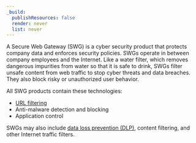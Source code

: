 ```yaml
---
_build:
  publishResources: false
  render: never
  list: never
---
```


A Secure Web Gateway (SWG) is a cyber security product that protects company data and enforces security policies. SWGs operate in between company employees and the Internet. Like a water filter, which removes dangerous impurities from water so that it is safe to drink, SWGs filter unsafe content from web traffic to stop cyber threats and data breaches. They also block risky or unauthorized user behavior.

All SWG products contain these technologies:

- [URL filtering](/cloudflare-one/policies/gateway/http-policies/)
- Anti-malware detection and blocking
- Application control

SWGs may also include [data loss prevention (DLP)](/cloudflare-one/policies/data-loss-prevention/), content filtering, and other Internet traffic filters.
